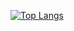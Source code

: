 [![Top Langs](https://github-readme-stats.vercel.app/api/top-langs/?username=mrquantumoff)](https://github.com/mrquantumoff/github-readme-stats)
